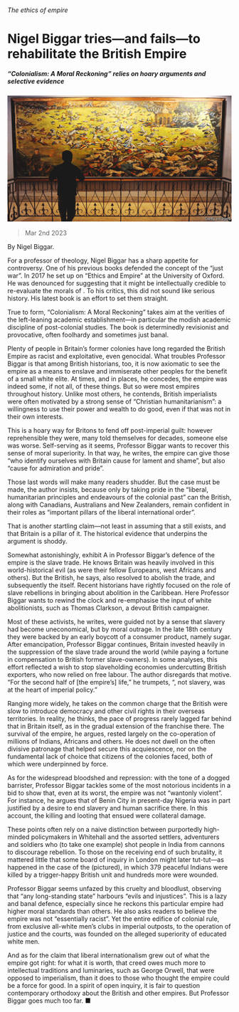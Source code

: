 ###### The ethics of empire

# Nigel Biggar tries—and fails—to rehabilitate the British Empire 

##### “Colonialism: A Moral Reckoning” relies on hoary arguments and selective evidence 

![image](images/20230304_CUP001.jpg) 

> Mar 2nd 2023 

By Nigel Biggar. 

For a professor of theology, Nigel Biggar has a sharp appetite for controversy. One of his previous books defended the concept of the “just war”. In 2017 he set up  on “Ethics and Empire” at the University of Oxford. He was denounced for suggesting that it might be intellectually credible to re-evaluate the morals of . To his critics, this did not sound like serious history. His latest book is an effort to set them straight. 

True to form, “Colonialism: A Moral Reckoning” takes aim at the verities of the left-leaning academic establishment—in particular the modish academic discipline of post-colonial studies. The book is determinedly revisionist and provocative, often foolhardy and sometimes just banal. 

Plenty of people in Britain’s former colonies have long regarded the British Empire as racist and exploitative, even genocidal. What troubles Professor Biggar is that among British historians, too, it is now axiomatic to see the empire as a means to enslave and immiserate other peoples for the benefit of a small white elite. At times, and in places, he concedes, the empire was indeed some, if not all, of these things. But so were most empires throughout history. Unlike most others, he contends, British imperialists were often motivated by a strong sense of “Christian humanitarianism”: a willingness to use their power and wealth to do good, even if that was not in their own interests. 

This is a hoary way for Britons to fend off post-imperial guilt: however reprehensible they were, many told themselves for decades, someone else was worse. Self-serving as it seems, Professor Biggar wants to recover this sense of moral superiority. In that way, he writes, the empire can give those “who identify ourselves with Britain cause for lament and shame”, but also “cause for admiration and pride”.

Those last words will make many readers shudder. But the case must be made, the author insists, because only by taking pride in the “liberal, humanitarian principles and endeavours of the colonial past” can the British, along with Canadians, Australians and New Zealanders, remain confident in their roles as “important pillars of the liberal international order”.

That is another startling claim—not least in assuming that a  still exists, and that Britain is a pillar of it. The historical evidence that underpins the argument is shoddy.

Somewhat astonishingly, exhibit A in Professor Biggar’s defence of the empire is the slave trade. He knows Britain was heavily involved in this world-historical evil (as were their fellow Europeans, west Africans and others). But the British, he says, also resolved to abolish the trade, and subsequently the  itself. Recent historians have rightly focused on the role of slave rebellions in bringing about abolition in the Caribbean. Here Professor Biggar wants to rewind the clock and re-emphasise the input of white abolitionists, such as Thomas Clarkson, a devout British campaigner.

Most of these activists, he writes, were guided not by a sense that slavery had become uneconomical, but by moral outrage. In the late 18th century they were backed by an early boycott of a consumer product, namely sugar. After emancipation, Professor Biggar continues, Britain invested heavily in the suppression of the slave trade around the world (while paying a fortune in compensation to British former slave-owners). In some analyses, this effort reflected a wish to stop slaveholding economies undercutting British exporters, who now relied on free labour. The author disregards that motive. “For the second half of [the empire’s] life,” he trumpets, “, not slavery, was at the heart of imperial policy.” 

Ranging more widely, he takes on the common charge that the British were slow to introduce democracy and other civil rights in their overseas territories. In reality, he thinks, the pace of progress rarely lagged far behind that in Britain itself, as in the gradual extension of the franchise there. The survival of the empire, he argues, rested largely on the co-operation of millions of Indians, Africans and others. He does not dwell on the often divisive patronage that helped secure this acquiescence, nor on the fundamental lack of choice that citizens of the colonies faced, both of which were underpinned by force. 

As for the widespread bloodshed and repression: with the tone of a dogged barrister, Professor Biggar tackles some of the most notorious incidents in a bid to show that, even at its worst, the empire was not “wantonly violent”. For instance, he argues that  of Benin City in present-day Nigeria was in part justified by a desire to end slavery and human sacrifice there. In this account, the killing and looting that ensued were collateral damage.

These points often rely on a naive distinction between purportedly high-minded policymakers in Whitehall and the assorted settlers, adventurers and soldiers who (to take one example) shot people in India from cannons to discourage rebellion. To those on the receiving end of such brutality, it mattered little that some board of inquiry in London might later tut-tut—as happened in the case of the  (pictured), in which 379 peaceful Indians were killed by a trigger-happy British unit and hundreds more were wounded. 

Professor Biggar seems unfazed by this cruelty and bloodlust, observing that “any long-standing state” harbours “evils and injustices”. This is a lazy and banal defence, especially since he reckons this particular empire had higher moral standards than others. He also asks readers to believe the empire was not “essentially racist”. Yet the entire edifice of colonial rule, from exclusive all-white men’s clubs in imperial outposts, to the operation of justice and the courts, was founded on the alleged superiority of educated white men. 

And as for the claim that liberal internationalism grew out of what the empire got right: for what it is worth, that creed owes much more to intellectual traditions and luminaries, such as George Orwell, that were opposed to imperialism, than it does to those who thought the empire could be a force for good. In a spirit of open inquiry, it is fair to question contemporary orthodoxy about the British and other empires. But Professor Biggar goes much too far. ■


